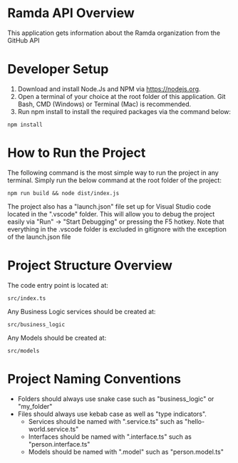 
# Ramda API Overview
This application gets information about the Ramda organization from the GitHub API

# Developer Setup
1. Download and install Node.Js and NPM via https://nodejs.org.
2. Open a terminal of your choice at the root folder of this application. Git Bash, CMD (Windows) or Terminal (Mac) is recommended.
3. Run npm install to install the required packages via the command below:
```
npm install
```

# How to Run the Project
The following command is the most simple way to run the project in any terminal. 
Simply run the below command at the root folder of the project:
```
npm run build && node dist/index.js
```

The project also has a "launch.json" file set up for Visual Studio code located in the ".vscode" folder.
This will allow you to debug the project easily via "Run" -> "Start Debugging" or pressing the F5 hotkey.
Note that everything in the .vscode folder is excluded in gitignore with the exception of the launch.json file

# Project Structure Overview
The code entry point is located at:
```
src/index.ts
```

Any Business Logic services should be created at:
```
src/business_logic
```

Any Models should be created at:
```
src/models
```

# Project Naming Conventions
- Folders should always use snake case such as "business_logic" or "my_folder"
- Files should always use kebab case as well as "type indicators". 
  - Services should be named with ".service.ts" such as "hello-world.service.ts"
  - Interfaces should be named with ".interface.ts" such as "person.interface.ts"
  - Models should be named with ".model" such as "person.model.ts"